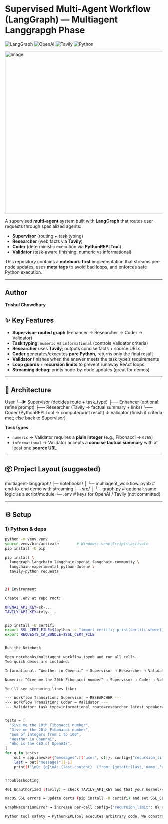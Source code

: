 # Supervised Multi-Agent Workflow (LangGraph) — **Multiagent Langgrapgh Phase**

![LangGraph](https://img.shields.io/badge/LangGraph-multiagent-blue)
![OpenAI](https://img.shields.io/badge/OpenAI-gpt--4o--mini-412991?logo=openai)
![Tavily](https://img.shields.io/badge/Tavily-Search-orange)
![Python](https://img.shields.io/badge/Python-3.10+-3776AB?logo=python)


<img width="514" height="521" alt="Image" src="https://github.com/user-attachments/assets/05fe3685-cf4b-4109-8511-eb6b765ea8c5" />

A supervised **multi-agent** system built with **LangGraph** that routes user requests through specialized agents:
- **Supervisor** (routing + task typing)
- **Researcher** (web facts via **Tavily**)
- **Coder** (deterministic execution via **PythonREPLTool**)
- **Validator** (task-aware finishing: numeric vs informational)

This repository contains a **notebook-first** implementation that streams per-node updates, uses **meta tags** to avoid bad loops, and enforces safe Python execution.

---

## Author

**Trishul Chowdhury**

## ✨ Key Features

- **Supervisor-routed graph** (Enhancer → Researcher → Coder → Validator)
- **Task typing**: `numeric` vs `informational` (controls Validator criteria)
- **Researcher** uses **Tavily**; outputs concise facts + source URLs
- **Coder** generates/executes **pure Python**, returns only the final result
- **Validator** finishes when the answer meets the task type’s requirements
- **Loop guards** + **recursion limits** to prevent runaway ReAct loops
- **Streaming debug**: prints node-by-node updates (great for demos)

---

## 🧠 Architecture


User
└─► Supervisor (decides route + task_type)
├── Enhancer (optional: refine prompt)
├── Researcher (Tavily → factual summary + links)
└── Coder (PythonREPLTool → compute/print result)
↓
Validator (finish if criteria met; else back to Supervisor)


**Task types**
- `numeric` → Validator requires a **plain integer** (e.g., Fibonacci → `6765`)
- `informational` → Validator accepts a **concise factual summary** with at least one **source URL**

---

## 📦 Project Layout (suggested)


multiagent-langgraph/
├─ notebooks/
│ └─ multiagent_workflow.ipynb # end-to-end demo with streaming
├─ src/
│ └─ graph.py # optional: same logic as a script/module
└─ .env # keys for OpenAI / Tavily (not committed)


---

## ⚙️ Setup

### 1) Python & deps

```bash
python -m venv venv
source venv/bin/activate        # Windows: venv\Scripts\activate
pip install -U pip

pip install \
  langgraph langchain langchain-openai langchain-community \
  langchain-experimental python-dotenv \
  tavily-python requests



2) Environment

Create .env at repo root:

OPENAI_API_KEY=sk-...
TAVILY_API_KEY=tvly-...


pip install -U certifi
export SSL_CERT_FILE=$(python -c "import certifi; print(certifi.where())")
export REQUESTS_CA_BUNDLE=$SSL_CERT_FILE


Run the Notebook

Open notebooks/multiagent_workflow.ipynb and run all cells.
Two quick demos are included:

Informational: “Weather in Chennai” → Supervisor → Researcher → Validator → END

Numeric: “Give me the 20th Fibonacci number” → Supervisor → Coder → Validator → END

You’ll see streaming lines like:

--- Workflow Transition: Supervisor → RESEARCHER ---
--- Workflow Transition: Coder → Validator ---
--- Validator: task_type=informational route=researcher latest_speaker=researcher ---


tests = [
  "Give me the 10th Fibonacci number",
  "Give me the 20th Fibonacci number",
  "Sum of integers from 1 to 100",
  "Weather in Chennai",
  "Who is the CEO of OpenAI?",
]
for q in tests:
    out = app.invoke({"messages":[("user", q)]}, config={"recursion_limit": 8})
    last = out["messages"][-1]
    print(f"\nQ: {q}\nA: {last.content}  (from: {getattr(last,'name','unknown')})")


Troubleshooting

401 Unauthorized (Tavily) → check TAVILY_API_KEY and that your kernel/venv actually loaded .env.

macOS SSL errors → update certs (pip install -U certifi) and set SSL_CERT_FILE/REQUESTS_CA_BUNDLE.

GraphRecursionError → increase per-call config={"recursion_limit": 8} and keep tool lists minimal per node.

Python tool safety → PythonREPLTool executes arbitrary code. We constrain prompts and block imports/IO; keep running in a trusted/local environment.
